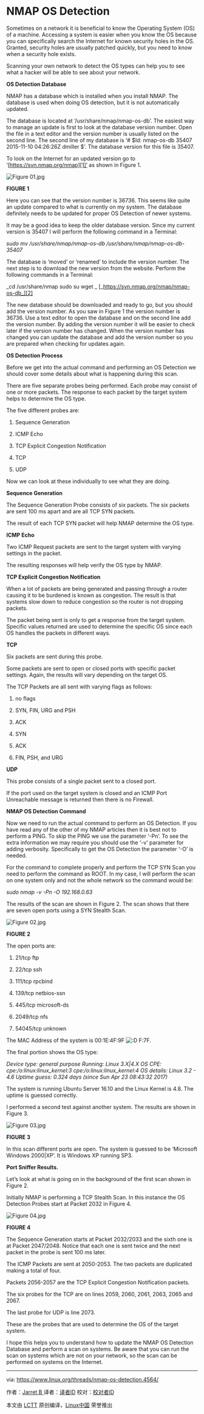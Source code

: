 NMAP OS Detection
===================

Sometimes on a network it is beneficial to know the Operating System (OS) of a machine. Accessing a system is easier when you know the OS because you can specifically search the Internet for known security holes in the OS. Granted, security holes are usually patched quickly, but you need to know when a security hole exists.

Scanning your own network to detect the OS types can help you to see what a hacker will be able to see about your network.

**OS Detection Database**

NMAP has a database which is installed when you install NMAP. The database is used when doing OS detection, but it is not automatically updated.

The database is located at ‘/usr/share/nmap/nmap-os-db’. The easiest way to manage an update is first to look at the database version number. Open the file in a text editor and the version number is usually listed on the second line. The second line of my database is ‘# $Id: nmap-os-db 35407 2015-11-10 04:26:26Z dmiller $’. The database version for this file is 35407.

To look on the Internet for an updated version go to ‘[https://svn.nmap.org/nmap][1]’ as shown in Figure 1.

![Figure 01.jpg](https://www.linux.org/attachments/figure-01-jpg.699/)

**FIGURE 1**

Here you can see that the version number is 36736\. This seems like quite an update compared to what is currently on my system. The database definitely needs to be updated for proper OS Detection of newer systems.

It may be a good idea to keep the older database version. Since my current version is 35407 I will perform the following command in a Terminal:

 _sudo mv /usr/share/nmap/nmap-os-db /usr/share/nmap/nmap-os-db-35407_ 

The database is ‘moved’ or ‘renamed’ to include the version number. The next step is to download the new version from the website. Perform the following commands in a Terminal:

 _cd /usr/share/nmap
sudo su
wget _  [_https://svn.nmap.org/nmap/nmap-os-db_][2] 

The new database should be downloaded and ready to go, but you should add the version number. As you saw in Figure 1 the version number is 36736\. Use a text editor to open the database and on the second line add the version number. By adding the version number it will be easier to check later if the version number has changed. When the version number has changed you can update the database and add the version number so you are prepared when checking for updates again.

**OS Detection Process**

Before we get into the actual command and performing an OS Detection we should cover some details about what is happening during this scan.

There are five separate probes being performed. Each probe may consist of one or more packets. The response to each packet by the target system helps to determine the OS type.

The five different probes are:

1.  Sequence Generation

2.  ICMP Echo

3.  TCP Explicit Congestion Notification

4.  TCP

5.  UDP

Now we can look at these individually to see what they are doing.

**Sequence Generation**

The Sequence Generation Probe consists of six packets. The six packets are sent 100 ms apart and are all TCP SYN packets.

The result of each TCP SYN packet will help NMAP determine the OS type.

**ICMP Echo**

Two ICMP Request packets are sent to the target system with varying settings in the packet.

The resulting responses will help verify the OS type by NMAP.

**TCP Explicit Congestion Notification**

When a lot of packets are being generated and passing through a router causing it to be burdened is known as congestion. The result is that systems slow down to reduce congestion so the router is not dropping packets.

The packet being sent is only to get a response from the target system. Specific values returned are used to determine the specific OS since each OS handles the packets in different ways.

**TCP**

Six packets are sent during this probe.

Some packets are sent to open or closed ports with specific packet settings. Again, the results will vary depending on the target OS.

The TCP Packets are all sent with varying flags as follows:

1.  no flags

2.  SYN, FIN, URG and PSH

3.  ACK

4.  SYN

5.  ACK

6.  FIN, PSH, and URG

**UDP**

This probe consists of a single packet sent to a closed port.

If the port used on the target system is closed and an ICMP Port Unreachable message is returned then there is no Firewall.

**NMAP OS Detection Command**

Now we need to run the actual command to perform an OS Detection. If you have read any of the other of my NMAP articles then it is best not to perform a PING. To skip the PING we use the parameter ‘-Pn’. To see the extra information we may require you should use the ‘-v’ parameter for adding verbosity. Specifically to get the OS Detection the parameter ‘-O’ is needed.

For the command to complete properly and perform the TCP SYN Scan you need to perform the command as ROOT. In my case, I will perform the scan on one system only and not the whole network so the command would be:

 _sudo nmap -v -Pn -O 192.168.0.63_ 

The results of the scan are shown in Figure 2\. The scan shows that there are seven open ports using a SYN Stealth Scan.

![Figure 02.jpg](https://www.linux.org/attachments/figure-02-jpg.700/)

**FIGURE 2**

The open ports are:

1.  21/tcp ftp

2.  22/tcp ssh

3.  111/tcp rpcbind

4.  139/tcp netbios-ssn

5.  445/tcp microsoft-ds

6.  2049/tcp nfs

7.  54045/tcp unknown

The MAC Address of the system is 00:1E:4F:9F
![:D](https://www.linux.org/styles/default/xenforo/clear.png "Big Grin    :D")
F:7F.

The final portion shows the OS type:

 _Device type: general purpose
Running: Linux 3.X|4.X
OS CPE: cpe:/o:linux:linux_kernel:3 cpe:/o:linux:linux_kernel:4
OS details: Linux 3.2 - 4.6
Uptime guess: 0.324 days (since Sun Apr 23 08:43:32 2017)_ 

The system is running Ubuntu Server 16.10 and the Linux Kernel is 4.8\. The uptime is guessed correctly.

I performed a second test against another system. The results are shown in Figure 3.

![Figure 03.jpg](https://www.linux.org/attachments/figure-03-jpg.701/)

**FIGURE 3**

In this scan different ports are open. The system is guessed to be ‘Microsoft Windows 2000|XP’. It is Windows XP running SP3.

**Port Sniffer Results.**

Let’s look at what is going on in the background of the first scan shown in Figure 2.

Initially NMAP is performing a TCP Stealth Scan. In this instance the OS Detection Probes start at Packet 2032 in Figure 4.

![Figure 04.jpg](https://www.linux.org/attachments/figure-04-jpg.702/)

**FIGURE 4**

The Sequence Generation starts at Packet 2032/2033 and the sixth one is at Packet 2047/2048\. Notice that each one is sent twice and the next packet in the probe is sent 100 ms later.

The ICMP Packets are sent at 2050-2053\. The two packets are duplicated making a total of four.

Packets 2056-2057 are the TCP Explicit Congestion Notification packets.

The six probes for the TCP are on lines 2059, 2060, 2061, 2063, 2065 and 2067.

The last probe for UDP is line 2073.

These are the probes that are used to determine the OS of the target system.

I hope this helps you to understand how to update the NMAP OS Detection Database and perform a scan on systems. Be aware that you can run the scan on systems which are not on your network, so the scan can be performed on systems on the Internet.

--------------------------------------------------------------------------------

via: https://www.linux.org/threads/nmap-os-detection.4564/

作者：[Jarret B ][a]
译者：[译者ID](https://github.com/译者ID)
校对：[校对者ID](https://github.com/校对者ID)

本文由 [LCTT](https://github.com/LCTT/TranslateProject) 原创编译，[Linux中国](https://linux.cn/) 荣誉推出

[a]:https://www.linux.org/members/jarret-b.29858/
[1]:https://svn.nmap.org/nmap
[2]:https://svn.nmap.org/nmap/nmap-os-db
